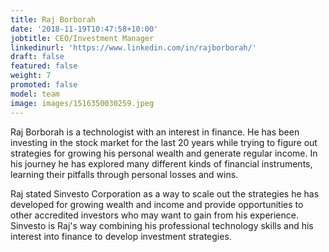 ```yaml
---
title: Raj Borborah
date: '2018-11-19T10:47:58+10:00'
jobtitle: CEO/Investment Manager
linkedinurl: 'https://www.linkedin.com/in/rajborborah/'
draft: false
featured: false
weight: 7
promoted: false
model: team
image: images/1516350030259.jpeg
---
```

Raj Borborah is a technologist with an interest in finance. He has been investing in the stock market for the last 20 years while trying to figure out strategies for growing his personal wealth and generate regular income. In his journey he has explored many different kinds of financial instruments, learning their pitfalls through personal losses and wins. 

Raj stated Sinvesto Corporation as a way to scale out the strategies he has developed for growing wealth and income and provide opportunities to other accredited investors who may want to gain from his experience. Sinvesto is Raj's way combining his professional technology skills and his interest into finance to develop investment strategies.
